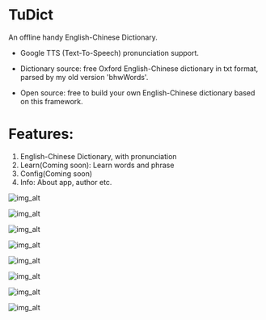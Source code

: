 # TuDict
An offline handy English-Chinese Dictionary.

- Google TTS (Text-To-Speech) pronunciation support.

- Dictionary source: free Oxford English-Chinese dictionary in txt format, parsed by my old version 'bhwWords'.

- Open source: free to build your own English-Chinese dictionary based on this framework.

# Features:
1. English-Chinese Dictionary, with pronunciation
2. Learn(Coming soon): Learn words and phrase
3. Config(Coming soon)
4. Info: About app, author etc.

![img_alt]('/images/Screenshot_1.png')


![img_alt]('https://raw.githubusercontent.com/hongweibai/TuDict/master/images/Screenshot_2.png')


![img_alt]('https://raw.githubusercontent.com/hongweibai/TuDict/master/images/Screenshot_3.png')


![img_alt]('https://raw.githubusercontent.com/hongweibai/TuDict/master/images/Screenshot_4.png')


![img_alt]('https://raw.githubusercontent.com/hongweibai/TuDict/master/images/Screenshot_5.png')


![img_alt]('https://raw.githubusercontent.com/hongweibai/TuDict/master/images/Screenshot_6.png')


![img_alt]('https://raw.githubusercontent.com/hongweibai/TuDict/master/images/Screenshot_7.png')


![img_alt]('https://raw.githubusercontent.com/hongweibai/TuDict/master/images/Screenshot_8.png')

